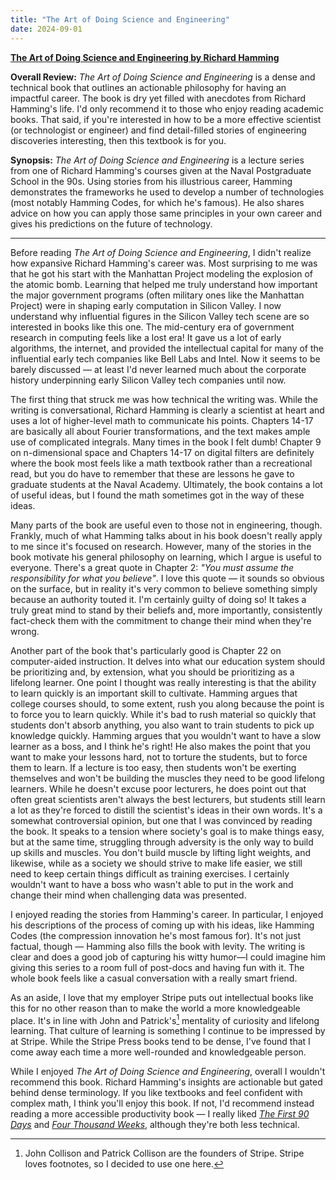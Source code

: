 ```yaml
---
title: "The Art of Doing Science and Engineering"
date: 2024-09-01
---
```


**[The Art of Doing Science and Engineering by Richard Hamming](https://press.stripe.com/the-art-of-doing-science-and-engineering)**

**Overall Review:** _The Art of Doing Science and Engineering_ is a dense and technical book that outlines an actionable philosophy for having an impactful career. The book is dry yet filled with anecdotes from Richard Hamming's life. I'd only recommend it to those who enjoy reading academic books. That said, if you're interested in how to be a more effective scientist (or technologist or engineer) and find detail-filled stories of engineering discoveries interesting, then this textbook is for you.

**Synopsis:** _The Art of Doing Science and Engineering_ is a lecture series from one of Richard Hamming's courses given at the Naval Postgraduate School in the 90s. Using stories from his illustrious career, Hamming demonstrates the frameworks he used to develop a number of technologies (most notably Hamming Codes, for which he's famous). He also shares advice on how you can apply those same principles in your own career and gives his predictions on the future of technology.

---

Before reading _The Art of Doing Science and Engineering_, I didn't realize how expansive Richard Hamming's career was. Most surprising to me was that he got his start with the Manhattan Project modeling the explosion of the atomic bomb. Learning that helped me truly understand how important the major government programs (often military ones like the Manhattan Project) were in shaping early computation in Silicon Valley. I now understand why influential figures in the Silicon Valley tech scene are so interested in books like this one. The mid-century era of government research in computing feels like a lost era! It gave us a lot of early algorithms, the internet, and provided the intellectual capital for many of the influential early tech companies like Bell Labs and Intel. Now it seems to be barely discussed — at least I'd never learned much about the corporate history underpinning early Silicon Valley tech companies until now.

The first thing that struck me was how technical the writing was. While the writing is conversational, Richard Hamming is clearly a scientist at heart and uses a lot of higher-level math to communicate his points. Chapters 14-17 are basically all about Fourier transformations, and the text makes ample use of complicated integrals. Many times in the book I felt dumb! Chapter 9 on n-dimensional space and Chapters 14-17 on digital filters are definitely where the book most feels like a math textbook rather than a recreational read, but you do have to remember that these are lessons he gave to graduate students at the Naval Academy. Ultimately, the book contains a lot of useful ideas, but I found the math sometimes got in the way of these ideas.

Many parts of the book are useful even to those not in engineering, though. Frankly, much of what Hamming talks about in his book doesn't really apply to me since it's focused on research. However, many of the stories in the book motivate his general philosophy on learning, which I argue is useful to everyone. There's a great quote in Chapter 2: _"You must assume the responsibility for what you believe"_. I love this quote — it sounds so obvious on the surface, but in reality it's very common to believe something simply because an authority touted it. I'm certainly guilty of doing so! It takes a truly great mind to stand by their beliefs and, more importantly, consistently fact-check them with the commitment to change their mind when they're wrong.

Another part of the book that's particularly good is Chapter 22 on computer-aided instruction. It delves into what our education system should be prioritizing and, by extension, what you should be prioritizing as a lifelong learner. One point I thought was really interesting is that the ability to learn quickly is an important skill to cultivate. Hamming argues that college courses should, to some extent, rush you along because the point is to force you to learn quickly. While it's bad to rush material so quickly that students don't absorb anything, you also want to train students to pick up knowledge quickly. Hamming argues that you wouldn't want to have a slow learner as a boss, and I think he's right! He also makes the point that you want to make your lessons hard, not to torture the students, but to force them to learn. If a lecture is too easy, then students won't be exerting themselves and won't be building the muscles they need to be good lifelong learners. While he doesn't excuse poor lecturers, he does point out that often great scientists aren't always the best lecturers, but students still learn a lot as they're forced to distill the scientist's ideas in their own words. It's a somewhat controversial opinion, but one that I was convinced by reading the book. It speaks to a tension where society's goal is to make things easy, but at the same time, struggling through adversity is the only way to build up skills and muscles. You don't build muscle by lifting light weights, and likewise, while as a society we should strive to make life easier, we still need to keep certain things difficult as training exercises. I certainly wouldn't want to have a boss who wasn't able to put in the work and change their mind when challenging data was presented.

I enjoyed reading the stories from Hamming's career. In particular, I enjoyed his descriptions of the process of coming up with his ideas, like Hamming Codes (the compression innovation he's most famous for). It's not just factual, though — Hamming also fills the book with levity. The writing is clear and does a good job of capturing his witty humor—I could imagine him giving this series to a room full of post-docs and having fun with it. The whole book feels like a casual conversation with a really smart friend.

As an aside, I love that my employer Stripe puts out intellectual books like this for no other reason than to make the world a more knowledgeable place. It's in line with John and Patrick's[^1] mentality of curiosity and lifelong learning. That culture of learning is something I continue to be impressed by at Stripe. While the Stripe Press books tend to be dense, I've found that I come away each time a more well-rounded and knowledgeable person.

While I enjoyed _The Art of Doing Science and Engineering_, overall I wouldn't recommend this book. Richard Hamming's insights are actionable but gated behind dense terminology. If you like textbooks and feel confident with complex math, I think you'll enjoy this book. If not, I'd recommend instead reading a more accessible productivity book — I really liked [_The First 90 Days_](https://www.goodreads.com/book/show/15824358-the-first-90-days) and [_Four Thousand Weeks_](https://www.goodreads.com/book/show/54785515-four-thousand-weeks), although they're both less technical.

[^1]: John Collison and Patrick Collison are the founders of Stripe. Stripe loves footnotes, so I decided to use one here.
